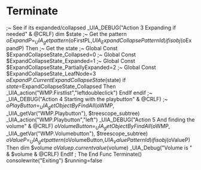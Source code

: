 # Terminate
 ;~ See if its expanded/collapsed _UIA_DEBUG("Action 3 Expanding if needed" &amp; @CRLF) dim $state ;~ Get the pattern $oExpandP=_UIA_getpattern($oFirstPL,$UIA_ExpandCollapsePatternId) if isobj($oExpandP) Then ;~ Get the state ;~ Global Const $ExpandCollapseState_Collapsed=0 ;~ Global Const $ExpandCollapseState_Expanded=1 ;~ Global Const $ExpandCollapseState_PartiallyExpanded=2 ;~ Global Const $ExpandCollapseState_LeafNode=3     $oExpandP.CurrentExpandCollapseState($state)     if $state=$ExpandCollapseState_Collapsed Then         _UIA_action("WMP.Firstlist","leftdoubleclick")     EndIf endif  ;~ _UIA_DEBUG("Action 4 Starting with the playbutton" &amp; @CRLF) ;~ $oPlayButton=_UIA_getObjectByFindAll($oWMP, _UIA_getVar("WMP.Playbutton"), $treescope_subtree) _UIA_action("WMP.Playbutton","left")  _UIA_DEBUG("Action 5 And finding the volume" &amp; @CRLF) $oVolumeButton=_UIA_getObjectByFindAll($oWMP, _UIA_getVar("WMP.Volumebutton"), $treescope_subtree) $oValueP=_UIA_getpattern($oVolumeButton,$UIA_ValuePatternId)  if isobj($oValueP) Then dim $volume     $oValuep.currentvalue($volume)     _UIA_Debug("Volume is " &amp; $volume &amp; @CRLF) EndIf  ; The End Func Terminate()     consolewrite("Exiting")     $running=false

